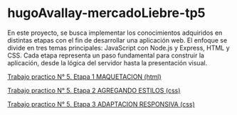 # hugoAvallay-mercadoLiebre-tp5
En este proyecto, se busca implementar los conocimientos adquiridos en distintas etapas 
con el fin de desarrollar una aplicación web. El enfoque se divide en tres temas principales: 
JavaScript con Node.js y Express, HTML y CSS. 
Cada etapa representa un paso fundamental para construir la aplicación, 
desde la lógica del servidor hasta la presentación visual.

[Trabajo practico N° 5. Etapa 1 MAQUETACION (html)](https://github.com/hugoAvallay/hugoAvallay-mercadoLiebre-tp5/tree/estructura)

[Trabajo practico N° 5. Etapa 2 AGREGANDO ESTILOS (css)](https://github.com/hugoAvallay/hugoAvallay-mercadoLiebre-tp5/tree/styles)

[Trabajo practico N° 5. Etapa 3 ADAPTACION RESPONSIVA (css)](https://github.com/hugoAvallay/hugoAvallay-mercadoLiebre-tp5/tree/responsive)

